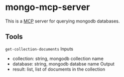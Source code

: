 # mongo-mcp-server
This is a [MCP](https://modelcontextprotocol.io/introduction) server for querying mongodb databases.

## Tools
```get-collection-documents```
Inputs
- collection: string, mongodb collection name
- database: string, mongodb databse name
Output
- result: list, list of documents in the collection
  
